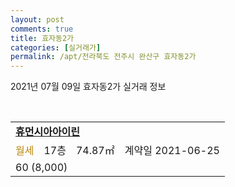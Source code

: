 ```yaml
---
layout: post
comments: true
title: 효자동2가
categories: [실거래가]
permalink: /apt/전라북도 전주시 완산구 효자동2가
---
```


2021년 07월 09일 효자동2가 실거래 정보

<script type="text/javascript">
  google.charts.load('current', {'packages':['corechart']});
  google.charts.setOnLoadCallback(drawChart);

  function drawChart() {
    var data = google.visualization.arrayToDataTable([['거래일', '매매', '전월세', '전매'], ['20-07', 49, 66, 7], ['20-08', 33, 68, 5], ['20-09', 29, 56, 2], ['20-10', 57, 35, 0], ['20-11', 116, 37, 0], ['20-12', 111, 65, 0], ['21-01', 28, 39, 0], ['21-02', 51, 27, 0], ['21-03', 127, 44, 0], ['21-04', 45, 38, 0], ['21-05', 39, 29, 0], ['21-06', 23, 22, 0], ['21-07', 1, 4, 0]]);

    var options = {
      title: '최근 1년간 유형별 거래량 추이',
      legend: { position: 'bottom' }
    };

    var chart = new google.visualization.LineChart(document.getElementById('columnchart_material'));
    chart.draw(data, (options));년간 
  }
</script>

<div id="columnchart_material" style="width: 95%; margin-left: -35px; display: block"></div>
<br>
<table>
  <tr>
    <td colspan="4" style="font-weight: bold;"><a href="https://search.naver.com/search.naver?query=효자동2가 휴먼시아아이린">휴먼시아아이린</a></td>
  </tr>
    
  <tr>
    <td><a style="color: darkgoldenrod">월세</a></td>
    <td>17층</td>
    <td>74.87㎡</td>
    <td>계약일 2021-06-25</td>
  </tr>
  <tr>
    <td colspan="4">60 (8,000)</td>
  </tr>
    
</table>
    